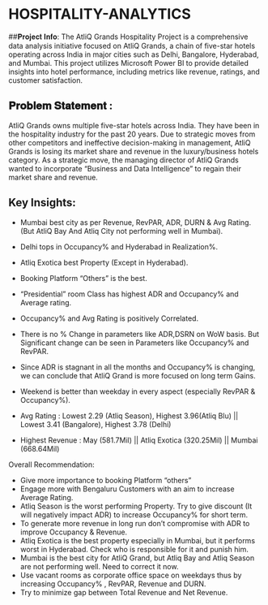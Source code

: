 # HOSPITALITY-ANALYTICS

##𝐏𝐫𝐨𝐣𝐞𝐜𝐭 𝐈𝐧𝐟𝐨: 
The AtliQ Grands Hospitality Project is a comprehensive data analysis initiative focused on AtliQ Grands, a chain of five-star hotels operating across India in major cities such as Delhi, Bangalore, Hyderabad, and Mumbai. This project utilizes Microsoft Power BI to provide detailed insights into hotel performance, including metrics like revenue, ratings, and customer satisfaction.
## 𝐏𝐫𝐨𝐛𝐥𝐞𝐦 𝐒𝐭𝐚𝐭𝐞𝐦𝐞𝐧𝐭 : 
AtliQ Grands owns multiple five-star hotels across India. They have been in the hospitality industry for the past 20 years. Due to strategic moves from other competitors and ineffective decision-making in management, AtliQ Grands is losing its market share and revenue in the luxury/business hotels category. As a strategic move, the managing director of AtliQ Grands wanted to incorporate “Business and Data Intelligence” to regain their market share and revenue. 

## Key Insights:
* Mumbai best city as per Revenue, RevPAR, ADR, DURN & Avg Rating.(But AtliQ Bay And Atliq City not performing well in Mumbai).
* Delhi tops in Occupancy% and Hyderabad in Realization%.
* Atliq Exotica best Property (Except in Hyderabad).
* Booking Platform “Others” is the best.
* “Presidential” room Class has highest ADR and Occupancy% and Average rating.
* Occupancy% and Avg Rating is positively Correlated.
* There is no % Change in parameters like ADR,DSRN on WoW basis. But Significant change can be seen in Parameters like Occupancy% and RevPAR.
* Since ADR is stagnant in all the months and Occupancy% is changing, we can conclude that AtliQ Grand is more focused on long term Gains.
* Weekend is better than weekday in every aspect (especially RevPAR & Occupancy%).
* Avg Rating :  Lowest 2.29 (Atliq Season),
                Highest 3.96(Atliq Blu) ||
                Lowest 3.41 (Bangalore),
                Highest  3.78 (Delhi)
                
* Highest Revenue : May (581.7Mil) ||
                    Atliq Exotica (320.25Mil) ||
                    Mumbai (668.64Mil)

Overall Recommendation:
* Give more importance to booking Platform “others”
* Engage more with Bengaluru Customers with an aim to increase Average Rating.
* Atliq Season is the worst performing Property. Try to give discount (It will negatively impact ADR) to increase Occupancy% for short term. 
* To generate more revenue in long run don’t compromise with ADR to improve Occupancy & Revenue. 
* Atliq Exotica is the best property especially in Mumbai, but it performs worst in Hyderabad. Check who is responsible for it and punish him.
* Mumbai is the best city for AtliQ Grand, but Atliq Bay and Atliq Season are not performing well. Need to correct it now.
* Use vacant rooms as corporate office space on weekdays thus by increasing Occupancy% , RevPAR, Revenue and DURN.
* Try to minimize gap between Total Revenue and Net Revenue.



